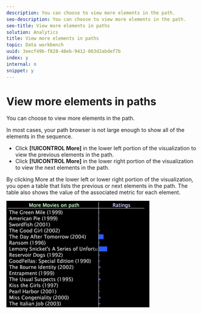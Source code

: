 ```yaml
---
description: You can choose to view more elements in the path.
seo-description: You can choose to view more elements in the path.
seo-title: View more elements in paths
solution: Analytics
title: View more elements in paths
topic: Data workbench
uuid: 3eecf49b-f828-48eb-9412-863d2abdef7b
index: y
internal: n
snippet: y
---
```


# View more elements in paths

You can choose to view more elements in the path.

In most cases, your path browser is not large enough to show all of the elements in the sequence.

* Click **[!UICONTROL More]** in the lower left portion of the visualization to view the previous elements in the path. 
* Click **[!UICONTROL More]** in the lower right portion of the visualization to view the next elements in the path.

By clicking More at the lower left or lower right portion of the visualization, you open a table that lists the previous or next elements in the path. The table also shows the value of the associated metric for each element.

![](assets/vis_PathBrowser_MoreMoviesOnPath.png)

